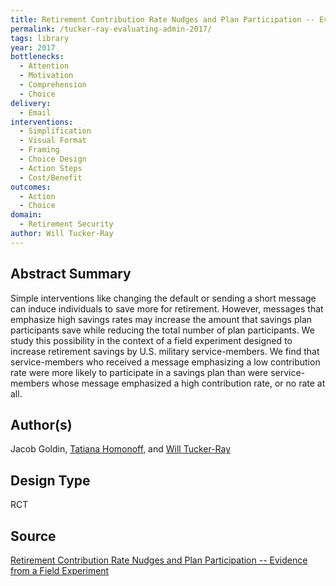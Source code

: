 ```yaml
---
title: Retirement Contribution Rate Nudges and Plan Participation -- Evidence from a Field Experiment
permalink: /tucker-ray-evaluating-admin-2017/
tags: library 
year: 2017
bottlenecks: 
  - Attention 
  - Motivation
  - Comprehension 
  - Choice 
delivery: 
  - Email 
interventions: 
  - Simplification 
  - Visual Format 
  - Framing 
  - Choice Design 
  - Action Steps 
  - Cost/Benefit 
outcomes: 
  - Action 
  - Choice
domain: 
  - Retirement Security 
author: Will Tucker-Ray
---
```

## Abstract Summary

Simple interventions like changing the default or sending a short message can induce
individuals to save more for retirement. However, messages that emphasize high savings
rates may increase the amount that savings plan participants save while reducing the
total number of plan participants. We study this possibility in the context of a field
experiment designed to increase retirement savings by U.S. military service-members.
We find that service-members who received a message emphasizing a low contribution
rate were more likely to participate in a savings plan than were service-members whose
message emphasized a high contribution rate, or no rate at all.

## Author(s)

Jacob Goldin, <a href="https://oes.gsa.gov/team/tatiana-homonoff/">Tatiana Homonoff</a>, and <a href="https://oes.gsa.gov/team/will-tucker/">Will Tucker-Ray</a>

## Design Type

RCT

## Source

[Retirement Contribution Rate Nudges and Plan Participation -- Evidence from a Field Experiment]({{site.baseurl}}/assets/abstracts/tucker-ray-eval-policy-2017.pdf)
